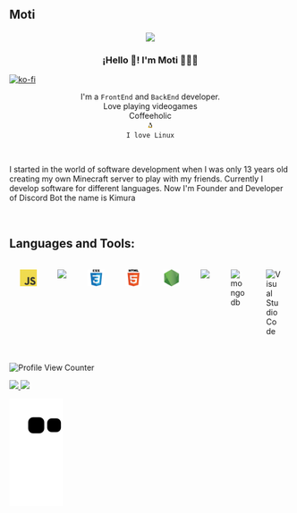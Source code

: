 ## Moti
<p align="center" width="300">
   <img align="center" src="https://cdn.discordapp.com/attachments/883853084088999986/927930229962473572/bannermoti.png" />
   <h3 align="center">¡Hello 👋! I'm Moti 👨🏻‍💻</h3>
</p>

[![ko-fi](https://ko-fi.com/img/githubbutton_sm.svg)](https://ko-fi.com/reconlx)

<div align="center" width="300">


 I'm a `FrontEnd` and `BackEnd` developer.
 <br>
 Love playing videogames
 <br>
 Coffeeholic
 <br>
 <code><img height="10" src="https://raw.githubusercontent.com/github/explore/80688e429a7d4ef2fca1e82350fe8e3517d3494d/topics/linux/linux.png"> I love Linux</code> 
 
</div>
<br>

I started in the world of software development when I was only 13 years old creating my own Minecraft server to play with my friends. 
Currently I develop software for different languages. Now I'm Founder and Developer of Discord Bot the name is Kimura

<br>


## Languages and Tools:






<br>

<div style="display: flex; justify-content: space-around;">
<img height="30" src="https://raw.githubusercontent.com/github/explore/80688e429a7d4ef2fca1e82350fe8e3517d3494d/topics/javascript/javascript.png">
 
<img height="30" src="https://rodanava.neocities.org/proyectofinal/imagenes/java.jpg">
 
<img height="30" src="https://raw.githubusercontent.com/github/explore/80688e429a7d4ef2fca1e82350fe8e3517d3494d/topics/css/css.png">

 
<img height="30" src="https://raw.githubusercontent.com/github/explore/80688e429a7d4ef2fca1e82350fe8e3517d3494d/topics/html/html.png">

<img height="30" src="https://raw.githubusercontent.com/github/explore/80688e429a7d4ef2fca1e82350fe8e3517d3494d/topics/nodejs/nodejs.png">
 
<img height="30" src="https://upload.wikimedia.org/wikipedia/commons/thumb/c/c3/Python-logo-notext.svg/1200px-Python-logo-notext.svg.png">
   
<img align="left" alt="mongodb" width="26px" src="https://imgur.com/xN5cFRr.png" />
   
<img align="left" alt="Visual Studio Code" width="26px" src="https://i.imgur.com/LwSdAlE.png" />


</div>


<br />

<br>




![Profile View Counter](https://komarev.com/ghpvc/?username=Motidev)
 <div>
  <a href="https://github.com/pok3dev">
  <img height="150em" src="https://github-readme-stats.vercel.app/api?username=motidev&show_icons=true&theme=dark&include_all_commits=true&count_private=true"/>
  <img height="150em" src="https://github-readme-stats.vercel.app/api/top-langs/?username=motidev&layout=compact&langs_count=7&theme=dark"/>
</div>
 
  ![Snake animation](https://github.com/rafaballerini/rafaballerini/blob/output/github-contribution-grid-snake.svg)
 
</div>

